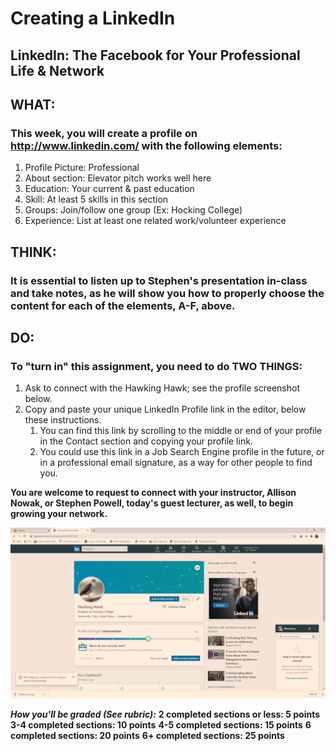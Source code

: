 # Creating a LinkedIn

## LinkedIn: The Facebook for Your Professional Life & Network

## WHAT:

### This week, you will create a profile on <http://www.linkedin.com/> with the following elements:

1. Profile Picture: Professional
2. About section: Elevator pitch works well here
3. Education: Your current & past education
4. Skill: At least 5 skills in this section
5. Groups: Join/follow one group (Ex: Hocking College)
6. Experience: List at least one related work/volunteer experience

## THINK:

### It is essential to listen up to Stephen's presentation in-class and take notes, as he will show you how to properly choose the content for each of the elements, A-F, above.

## DO:

### To "turn in" this assignment, you need to do TWO THINGS:

1. Ask to connect with the Hawking Hawk; see the profile screenshot below.
2. Copy and paste your unique LinkedIn Profile link in the editor, below these instructions.
    1. You can find this link by scrolling to the middle or end of your profile in the Contact section and copying your profile link.
    2. You could use this link in a Job Search Engine profile in the future, or in a professional email signature, as a way for other people to find you.

**You are welcome to request to connect with your instructor, Allison Nowak, or Stephen Powell, today's guest lecturer, as well, to begin growing your network.**

![Hocking Hawk Profile](/Week%20Seven%20-%20LinkedIN%20101\After%20Class\Hocking%20Hawk%20Profile.png)

***How you'll be graded (See rubric):***
**2 completed sections or less: 5 points**
**3-4 completed sections: 10 points**
**4-5 completed sections: 15 points**
**6 completed sections: 20 points**
**6+ completed sections: 25 points**
